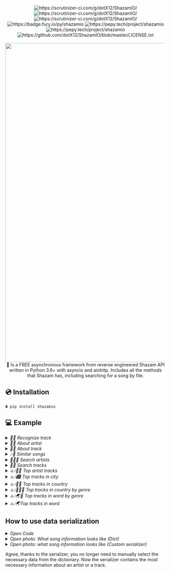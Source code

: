 <p align="center">
<img src="https://scrutinizer-ci.com/g/dotX12/ShazamIO/badges/quality-score.png?b=master" alt="https://scrutinizer-ci.com/g/dotX12/ShazamIO/">
<img src="https://scrutinizer-ci.com/g/dotX12/ShazamIO/badges/code-intelligence.svg?b=master" alt="https://scrutinizer-ci.com/g/dotX12/ShazamIO/">
<img src="https://scrutinizer-ci.com/g/dotX12/ShazamIO/badges/build.png?b=master" alt="https://scrutinizer-ci.com/g/dotX12/ShazamIO/">
<img src="https://badge.fury.io/py/shazamio.svg" alt="https://badge.fury.io/py/shazamio">
<img src="https://pepy.tech/badge/shazamio" alt="https://pepy.tech/project/shazamio">
<img src="https://pepy.tech/badge/shazamio/month" alt="https://pepy.tech/project/shazamio">
<img src="https://img.shields.io/github/license/dotX12/shazamio.svg" alt="https://github.com/dotX12/ShazamIO/blob/master/LICENSE.txt">
<br><br>
  <img width="1000" src="https://user-images.githubusercontent.com/64792903/109359596-ca561a00-7896-11eb-9c93-9cf1f283b1a5.png">
  🎵 Is a FREE asynchronous framework from reverse engineered Shazam API written in Python 3.6+ with asyncio and aiohttp. Includes all the methods that Shazam has, including searching for a song by file.
</p>

## 💿 Installation

```
💲 pip install shazamio
```

## 💻 Example


<details> 
<summary>
<i>🔎🎵 Recognize track</i>
</summary>

Recognize a track based on a file<br>

  ```python3
import asyncio
from shazamio import Shazam


async def main():
    shazam = Shazam()
    out = await shazam.recognize_song('dora.ogg')
    print(out)

loop = asyncio.get_event_loop()
loop.run_until_complete(main())
  ```
</details>

<details> 
<summary>
<i>👨‍🎤 About artist</i>
</summary>

Retrieving information from an artist profile<br>
<a href="https://www.shazam.com/artist/43328183/nathan-evans">https://www.shazam.com/artist/43328183/nathan-evans</a>

  ```python3
import asyncio
from shazamio import Shazam, serialize_artist


async def main():
    shazam = Shazam()
    artist_id = 43328183
    about_artist = await shazam.artist_about(artist_id)
    serialized = serialize_artist(about_artist)

    print(about_artist)  # dict
    print(serialized)  # serialized from dataclass factory

loop = asyncio.get_event_loop()
loop.run_until_complete(main())
  ```
</details>


<details> 
<summary>
<i>🎵📄 About track</i>
</summary>

Get track information<br>
<a href="https://www.shazam.com/track/552406075/ale-jazz">https://www.shazam.com/track/552406075/ale-jazz</a>

  ```python3
import asyncio
from shazamio import Shazam, serialize_track


async def main():
    shazam = Shazam()
    track_id = 552406075
    about_track = await shazam.track_about(track_id=track_id)
    serialized = serialize_track(data=about_track)

    print(about_track)  # dict
    print(serialized)  # serialized from dataclass factory

loop = asyncio.get_event_loop()
loop.run_until_complete(main())
  ```
</details>

<details> 
<summary>
<i>🎶💬 Similar songs</i>
</summary>

Similar songs based song id<br>
<a href="https://www.shazam.com/track/546891609/2-phu%CC%81t-ho%CC%9Bn-kaiz-remix">https://www.shazam.com/track/546891609/2-phu%CC%81t-ho%CC%9Bn-kaiz-remix</a>

  ```python3
import asyncio
from shazamio import Shazam


async def main():
    shazam = Shazam()
    track_id = 546891609
    related = await shazam.related_tracks(track_id=track_id, limit=5, start_from=2)
    # ONLY №3, №4 SONG
    print(related)

loop = asyncio.get_event_loop()
loop.run_until_complete(main())
  ```
</details>

<details> 
<summary>
<i>🔎👨‍🎤 Search artists</i>
</summary>

Search all artists by prefix<br>
  ```python3
import asyncio
from shazamio import Shazam, serialize_artist


async def main():
    shazam = Shazam()
    artists = await shazam.search_artist(query='Lil', limit=5)
    for artist in artists['artists']['hits']:
        serialized = serialize_artist(data=artist)
        print(serialized)

loop = asyncio.get_event_loop()
loop.run_until_complete(main())

  ```
</details>

<details> 
<summary>
<i>🔎🎶 Search tracks</i>
</summary>

Search all tracks by prefix<br>

  ```python3
import asyncio
from shazamio import Shazam


async def main():
    shazam = Shazam()
    tracks = await shazam.search_track(query='Lil', limit=5)
    print(tracks)

loop = asyncio.get_event_loop()
loop.run_until_complete(main())

  ```
</details>

<details> 
<summary>
<i>🔝🎶👨‍🎤 Top artist tracks</i>
</summary>

Get the top songs according to Shazam<br>
<a href="https://www.shazam.com/artist/201896832/kizaru">https://www.shazam.com/artist/201896832/kizaru</a>

  ```python3
import asyncio
from shazamio import Shazam, serialize_track


async def main():
    shazam = Shazam()
    artist_id = 201896832
    top_three_artist_tracks = await shazam.artist_top_tracks(artist_id=artist_id, limit=3)
    for track in top_three_artist_tracks['tracks']:
        serialized_track = serialize_track(data=track)
        print(serialized_track)

loop = asyncio.get_event_loop()
loop.run_until_complete(main())

  ```
</details>

<details> 
<summary>
<i>🔝🎶🏙️ Top tracks in city</i>
</summary>

Retrieving information from an artist profile<br>
<a href="https://www.shazam.com/charts/top-50/russia/moscow">https://www.shazam.com/charts/top-50/russia/moscow</a>

  ```python3
import asyncio
from shazamio import Shazam, serialize_track


async def main():
    shazam = Shazam()
    top_ten_moscow_tracks = await shazam.top_city_tracks(country_code='RU', city_name='Moscow', limit=10)
    print(top_ten_moscow_tracks)
    # ALL TRACKS DICT
    for track in top_ten_moscow_tracks['tracks']:
        serialized = serialize_track(data=track)
        # SERIALIZE FROM DATACLASS FACTORY
        print(serialized)

loop = asyncio.get_event_loop()
loop.run_until_complete(main())

  ```
</details>

<details> 
<summary>
<i>🔝🎶🏳️‍🌈 Top tracks in country</i>
</summary>

Get the best tracks by country code<br>
<a href="https://www.shazam.com/charts/discovery/netherlands">https://www.shazam.com/charts/discovery/netherlands</a>

  ```python3
import asyncio
from shazamio import Shazam, serialize_track


async def main():
    shazam = Shazam()
    top_five_track_from_amsterdam = await shazam.top_country_tracks('NL', 5)
    for track in top_five_track_from_amsterdam['tracks']:
        serialized = serialize_track(data=track)
        print(serialized)

loop = asyncio.get_event_loop()
loop.run_until_complete(main())
  ```
</details>

<details> 
<summary>
<i>🔝🎶🏳️‍🌈🎸 Top tracks in country by genre</i>
</summary>

The best tracks by a genre in the country<br>
<a href="https://www.shazam.com/charts/genre/spain/hip-hop-rap">https://www.shazam.com/charts/genre/spain/hip-hop-rap</a>

  ```python3
import asyncio
from shazamio import Shazam, GenreMusic


async def main():
    shazam = Shazam()
    top_spain_rap = await shazam.top_country_genre_tracks(country_code='ES',
                                                          genre=GenreMusic.HIP_HOP_RAP,
                                                          limit=4)
    print(top_spain_rap)

loop = asyncio.get_event_loop()
loop.run_until_complete(main())
  ```
</details>

<details> 
<summary>
<i>🔝🎶🌏🎸 Top tracks in word by genre</i>
</summary>

Get world tracks by certain genre<br>
<a href="https://www.shazam.com/charts/genre/world/rock">https://www.shazam.com/charts/genre/world/rock</a>

  ```python3
import asyncio
from shazamio import Shazam, serialize_track, GenreMusic


async def main():
    shazam = Shazam()
    top_rock_in_the_world = await shazam.top_world_genre_tracks(genre=GenreMusic.ROCK, limit=10)

    for track in top_rock_in_the_world['tracks']:
        serialized_track = serialize_track(data=track)
        print(serialized_track.spotify_url)


loop = asyncio.get_event_loop()
loop.run_until_complete(main())
  ```
</details>

<details> 
<summary>
<i>🔝🎶🌏Top tracks in word</i>
</summary>

Get the best tracks from all over the world<br>
<a href="https://www.shazam.com/charts/top-200/world">https://www.shazam.com/charts/top-200/world</a>

  ```python3
import asyncio
from shazamio import Shazam, serialize_track


async def main():
    shazam = Shazam()
    top_world_tracks = await shazam.top_world_tracks(limit=10)
    print(top_world_tracks)
    for track in top_world_tracks['tracks']:
        serialized = serialize_track(track)
        print(serialized)

loop = asyncio.get_event_loop()
loop.run_until_complete(main())
  ```
</details>


## How to use data serialization

<details> 
<summary>
<i>Open Code</i>
</summary>

  ```python3
import asyncio
from shazamio import Shazam, serialize_track


async def main():
    shazam = Shazam()
    top_five_track_from_amsterdam = await shazam.top_country_tracks('NL', 5)
    for track in top_five_track_from_amsterdam['tracks']:
        serialized = serialize_track(data=track)
        print(serialized.title)

loop = asyncio.get_event_loop()
loop.run_until_complete(main())
  ```
</details>

<details> 
<summary>
<i>Open photo: What song information looks like (Dict)</i>
</summary>
<img src="https://user-images.githubusercontent.com/64792903/109454521-75b4c980-7a65-11eb-917e-62da3abefb8a.png">

</details>

<details> 
<summary>
<i>Open photo: what song information looks like (Custom serializer)</i>
</summary>
<img src="https://user-images.githubusercontent.com/64792903/109454465-57e76480-7a65-11eb-956c-1bcac41d7de5.png">

</details>

Agree, thanks to the serializer, you no longer need to manually select the necessary data from the dictionary. Now the serializer contains the most necessary information about an artist or a track.
